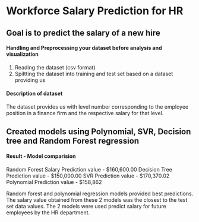 # Workforce Salary Prediction for HR
## Goal is to predict the salary of a new hire 

#### Handling and Preprocessing your dataset before analysis and visualization

1.	Reading the dataset (csv format)
2.	Spiltting the dataset into training and test set
based on a dataset providing us 
#### Description of dataset
The dataset provides us with level number corresponding to the employee position in a finance firm and the respective salary for that level.  

## Created models using Polynomial, SVR, Decision tree and Random Forest regression




#### Result - Model comparision

Random Forest Salary Prediction value - $160,600.00
Decision Tree Prediction value - $150,000.00
SVR Prediction value - $170,370.02
Polynomial Prediction value - $158,862

Random forest and polynomial regression models provided best predictions. The salary value obtained from these 2 models was the closest to the test set data values. The 2 models were used predict salary for future employees by the HR department.
